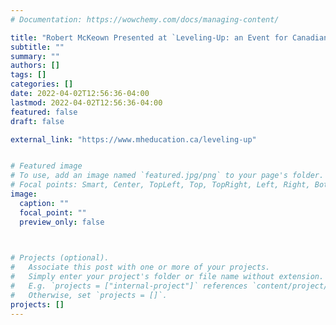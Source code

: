 ```yaml
---
# Documentation: https://wowchemy.com/docs/managing-content/

title: "Robert McKeown Presented at `Leveling-Up: an Event for Canadian Science, Technology, Engineering, &amp; Math Faculty'"
subtitle: ""
summary: ""
authors: []
tags: []
categories: []
date: 2022-04-02T12:56:36-04:00
lastmod: 2022-04-02T12:56:36-04:00
featured: false
draft: false

external_link: "https://www.mheducation.ca/leveling-up"


# Featured image
# To use, add an image named `featured.jpg/png` to your page's folder.
# Focal points: Smart, Center, TopLeft, Top, TopRight, Left, Right, BottomLeft, Bottom, BottomRight.
image:
  caption: ""
  focal_point: ""
  preview_only: false

  

# Projects (optional).
#   Associate this post with one or more of your projects.
#   Simply enter your project's folder or file name without extension.
#   E.g. `projects = ["internal-project"]` references `content/project/deep-learning/index.md`.
#   Otherwise, set `projects = []`.
projects: []
---
```

